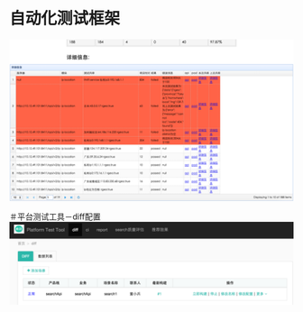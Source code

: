 # 自动化测试框架
![](https://github.com/dongxiaobing/platform_test_tool/blob/master/1.png)

＃平台测试工具－diff配置
![](https://github.com/dongxiaobing/platform_test_tool/blob/master/2.png)
